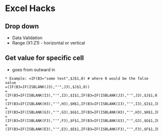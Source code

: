 # Excel Hacks

## Drop down
* Data Validation
* Range (X1:Z1) - horizontal or vertical

## Get value for specific cell
* goes from outward in

```
* Example: =IF(B3="some text",$J$1,0) # where 0 would be the false value
=(IF(B3=IF(ISBLANK(J3),"'",J3),$J$1,0))
=(IF(B3=IF(ISBLANK(I3),"'",I3),$I$1,IF(B3=IF(ISBLANK(J3),"'",J3),$J$1,0)))
=(IF(B3=IF(ISBLANK(H3),"'",H3),$H$1,IF(B3=IF(ISBLANK(I3),"'",I3),$I$1,IF(B3=IF(ISBLANK(J3),"'",J3),$J$1,0))))
=(IF(B3=IF(ISBLANK(G3),"'",G3),$G$1,IF(B3=IF(ISBLANK(H3),"'",H3),$H$1,IF(B3=IF(ISBLANK(I3),"'",I3),$I$1,IF(B3=IF(ISBLANK(J3),"'",J3),$J$1,0)))))
=(IF(B3=IF(ISBLANK(F3),"'",F3),$F$1,IF(B3=IF(ISBLANK(G3),"'",G3),$G$1,IF(B3=IF(ISBLANK(H3),"'",H3),$H$1,IF(B3=IF(ISBLANK(I3),"'",I3),$I$1,IF(B3=IF(ISBLANK(J3),"'",J3),$J$1,0))))))
=(IF(B3=IF(ISBLANK(E3),"'",E3),$E$1,IF(B3=IF(ISBLANK(F3),"'",F3),$F$1,IF(B3=IF(ISBLANK(G3),"'",G3),$G$1,IF(B3=IF(ISBLANK(H3),"'",H3),$H$1,IF(B3=IF(ISBLANK(I3),"'",I3),$I$1,IF(B3=IF(ISBLANK(J3),"'",J3),$J$1,0))))))
```
